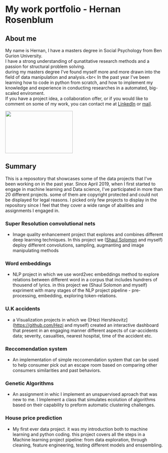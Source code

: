 # My work portfolio - Hernan Rosenblum

## About me
 My name is Hernan, I have a masters degree in Social Psychology from Ben Gurion University. <br>
 I have a strong understanding of qunatitative research methods and a passion for structural problem solving.<br>
 during my masters degree I've found myself more and more drawn into the field of data manipulation and analysis.<br<
 In the past year I've been learning how to code in python from scratch, and how to implement my knowledge and experience in conducting researches in a automated, big-scaled enviroment.<br>
If you have a project idea, a collaboration offer, or if you would like to comment on some of my work, you can contact me at [LinkedIn](https://www.linkedin.com/in/hernan-rosenblum-719516163/) or [mail](hernan.rosenblum89@gmail.com).
 
<img src="https://cdn.clipart.email/b31a8e4dce12c35ea192f8420687c3fc_python-logo-clipart-easy-pandas-python-logo-png-download-_1242-733.png" width="215" height="135">

## Summary
This is a reposotory that showcases some of the data projects that I've been working on in the past year.
Since April 2019, when I first started to engage in machine learning and Data science, I've participated in more than 20 different projects. some of them are copyright protected and could not be displayed for legal reasons.
I picked only few projects to display in the repository since I feel that they cover a wide range of abalities and assignments I engaged in. 

### Super Resolution convolutional nets 
- Image quality enhancement project that explores and combines different deep learning techniques. In this project we ([Shaul Solomon](https://github.com/Shaul) and myself) deploy different convolutions, sampling, augmanting and image manipulating methods 

### Word embeddings
- NLP project in which we use word2vec embeddings method to explore relations between different word in a corpus that includes hundrers of thousend of lyrics. in this project we (Shaul Solomon and myself) expriment with many stages of the NLP project pipeline - pre-processing, embedding, exploring token-relations.

### U.K accidents
 - a Visualization projects in which we ([Hezi Hershkovitz](https://github.com/Hezi and myself) created an interactive dashboard that present in an engaging manner different aspects of car-accidents data; severity, casualties, nearest hospital, time of the accident etc.

### Reccomendation system
- An implementation of simple reccomendation system that can be used to help consumer pick out an escape room based on comparing other consumers similarities and past behaviors.

### Genetic Algorithms
- An assignment in whic I implement an unspuervised aproach that was new to me. I Implement a class that simulates ecolution of algorithms based on their capability to preform automatic clustering challenges.

### House price prediction
- My first ever data project. it was my introduction both to machine learning and python coding. this project covers all the steps in a Machine learning project pipeline: from data exploration, through cleaning, feature engineering, testing different models and enssembling.
